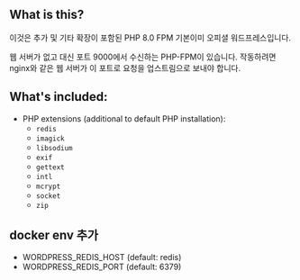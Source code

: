 ## What is this?

이것은 추가 및 기타 확장이 포함된 PHP 8.0 FPM 기본이미 오피셜 워드프레스입니다.

웹 서버가 없고 대신 포트 9000에서 수신하는 PHP-FPM이 있습니다. 작동하려면 nginx와 같은 웹 서버가 이 포트로 요청을 업스트림으로 보내야 합니다.

## What's included:

* PHP extensions (additional to default PHP installation):
  * `redis`
  * `imagick`
  * `libsodium`
  * `exif`
  * `gettext`
  * `intl`
  * `mcrypt`
  * `socket`
  * `zip`

## docker env 추가

- WORDPRESS_REDIS_HOST (default: redis)
- WORDPRESS_REDIS_PORT (default: 6379)